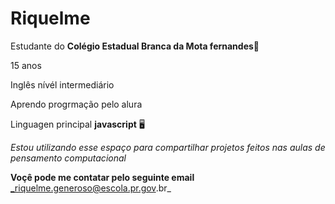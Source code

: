 # Riquelme

Estudante do **Colégio Estadual Branca da Mota fernandes**📖

15 anos 

Inglês nívél intermediário

Aprendo progrmação pelo alura

Linguagen principal **javascript** 🖥️ 

_Estou utilizando esse espaço para compartilhar projetos feitos nas aulas de pensamento computacional_

**Voçê pode me contatar pelo seguinte email**
  _riquelme.generoso@escola.pr.gov.br_
